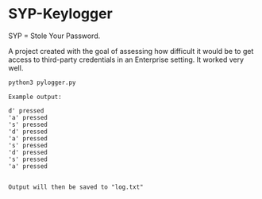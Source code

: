 # SYP-Keylogger
SYP = Stole Your Password. 

A project created with the goal of assessing how difficult it would be to get access to third-party credentials in an Enterprise setting. 
It worked very well.



```bash
python3 pylogger.py
```

```python3 
Example output:

d' pressed
'a' pressed
's' pressed
'd' pressed
'a' pressed
's' pressed
'd' pressed
's' pressed
'a' pressed


Output will then be saved to "log.txt"
```

